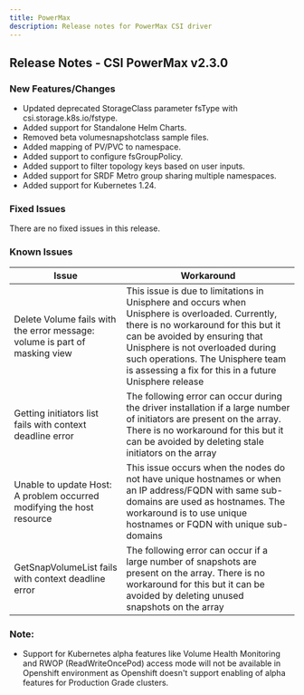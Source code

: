 ```yaml
---
title: PowerMax
description: Release notes for PowerMax CSI driver
---
```


## Release Notes - CSI PowerMax v2.3.0

### New Features/Changes
- Updated deprecated StorageClass parameter fsType with csi.storage.k8s.io/fstype.
- Added support for Standalone Helm Charts.
- Removed beta volumesnapshotclass sample files.
- Added mapping of PV/PVC to namespace.
- Added support to configure fsGroupPolicy.
- Added support to filter topology keys based on user inputs.
- Added support for SRDF Metro group sharing multiple namespaces.
- Added support for Kubernetes 1.24.

### Fixed Issues
There are no fixed issues in this release.

### Known Issues

| Issue | Workaround |
|-------|------------|
| Delete Volume fails with the error message: volume is part of masking view | This issue is due to limitations in Unisphere and occurs when Unisphere is overloaded. Currently, there is no workaround for this but it can be avoided by ensuring that Unisphere is not overloaded during such operations. The Unisphere team is assessing a fix for this in a future Unisphere release|
| Getting initiators list fails with context deadline error |  The following error can occur during the driver installation if a large number of initiators are present on the array. There is no workaround for this but it can be avoided by deleting stale initiators on the array|
| Unable to update Host: A problem occurred modifying the host resource | This issue occurs when the nodes do not have unique hostnames or when an IP address/FQDN with same sub-domains are used as hostnames. The workaround is to use unique hostnames or FQDN with unique sub-domains|
| GetSnapVolumeList fails with context deadline error |  The following error can occur if a large number of snapshots are present on the array. There is no workaround for this but it can be avoided by deleting unused snapshots on the array|

### Note:

- Support for Kubernetes alpha features like Volume Health Monitoring and RWOP (ReadWriteOncePod) access mode will not be available in Openshift environment as Openshift doesn't support enabling of alpha features for Production Grade clusters.
